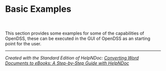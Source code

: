 # Basic Examples

\
\
This section provides some examples for some of the capabilities of OpenDSS, these can be executed in the GUI of OpenDSS as an starting point for the user.

***
_Created with the Standard Edition of HelpNDoc: [Converting Word Documents to eBooks: A Step-by-Step Guide with HelpNDoc](<https://www.helpndoc.com/step-by-step-guides/how-to-convert-a-word-docx-file-to-an-epub-or-kindle-ebook/>)_

